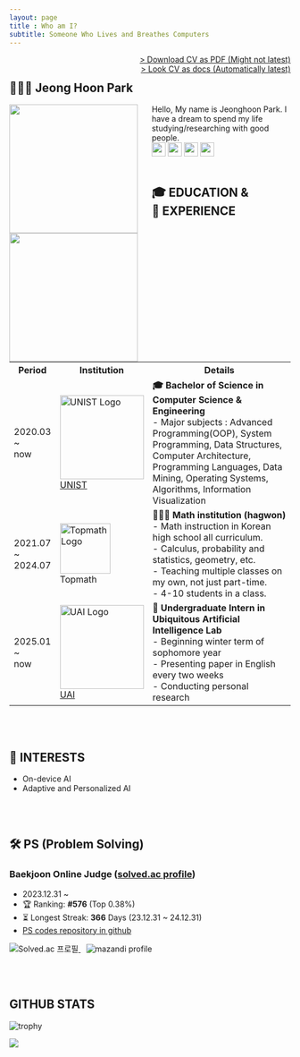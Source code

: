 ```yaml
---
layout: page
title : Who am I?
subtitle: Someone Who Lives and Breathes Computers
---
```

<span style="float: right; "><a href="{{ '/files/CV_JeonghoonPark.pdf' | relative_url }}"><span class="color_strong">> Download CV as PDF (Might not latest)</span></a> </span>  
<span style="float: right; "><a href="https://docs.google.com/document/d/1bB1oRGQLz7CdFOSeQ7TDATfNh-0aqKD9yZqbrmqVTZc/edit?usp=sharing"><span class="color_strong">> Look CV as docs (Automatically latest)</span></a> </span>

<!-- For Github -->
<!-- [![Hits](https://hits.seeyoufarm.com/api/count/incr/badge.svg?url=https%3A%2F%2Fgithub.com%2Fhoonably&count_bg=%23B5E1FF&title_bg=%2383B2FF&icon=smugmug.svg&icon_color=%23E7E7E7&title=VISIT&edge_flat=false)](https://github.com/hoonably) -->

## 🧑🏻‍💻 Jeong Hoon Park
<div class="two-images" style="text-align: left;">
  <img src="{{ '/assets/img/profile1.jpg' | relative_url }}" style="height: 230px; width: auto; display: inline-block; margin-right: 5%; object-fit: cover; float: left;">
  <img src="{{ '/assets/img/profile3.jpg' | relative_url }}" style="height: 230px; width: auto; display: inline-block; margin-right: 5%; object-fit: cover; float: left;">
</div>
Hello, My name is Jeonghoon Park.  
I have a dream to spend my life studying/researching with good people.
<div>
  <a href="https://hoonably.github.io/"><img src="https://img.shields.io/badge/-Website-EF4223?style=flat&logo=codeigniter&logoColor=white&" style="height: 25px; display: inline-block;"></a>
  <a href="https://github.com/hoonably"><img src="https://img.shields.io/badge/-Github-181717?style=flat&logo=GitHub&logoColor=white&" style="height: 25px; display: inline-block;"></a>
  <a href="https://www.linkedin.com/in/hoonably"><img src="https://img.shields.io/badge/linkedin-0A66C2?style=flat&logo=linkedin&logoColor=white&" style="height: 25px; display: inline-block;"></a>
  <a href="https://www.instagram.com/hoonably"><img src="https://img.shields.io/badge/Instagram-E4405F?style=flat&logo=instagram&logoColor=white&" style="height: 25px; display: inline-block;"></a>
</div>

<br>

## 🎓 EDUCATION & 💼&nbsp;EXPERIENCE
<table>
  <tr>
    <th>Period</th>
    <th>Institution</th>
    <th>Details</th>
  </tr>
  <tr>
    <td>2020.03<br>~<br>now</td>
    <td>
      <img src="https://github.com/user-attachments/assets/9202b661-f7a6-4d80-9b4f-10f1bc5a7654" width="150" alt="UNIST Logo"/><br>
      <a href="https://www.unist.ac.kr/" target="_blank">UNIST</a>
    </td>
    <td style="text-align: left;">  <!-- detail -->
      <b>🎓 Bachelor of Science in Computer Science & Engineering</b><br>
      - Major subjects : Advanced Programming(OOP), System Programming,	 Data Structures, Computer Architecture, Programming Languages, Data Mining, Operating Systems, Algorithms, Information Visualization
    </td>
  </tr>
  <tr>
    <td>2021.07<br>~<br>2024.07</td>
    <td>
    <img src="https://github.com/user-attachments/assets/40592a8c-56c4-442e-bf8f-15a40e25f7ed" width="90" alt="Topmath Logo"/><br>
    Topmath
    </td>
    <td style="text-align: left;">  <!-- detail -->
      <b>🧑🏻‍🏫 Math institution (hagwon)</b><br>
      - Math instruction in Korean high school all curriculum.<br>
      - Calculus, probability and statistics, geometry, etc.<br>
      - Teaching multiple classes on my own, not just part-time.<br>  
      - 4-10 students in a class.<br>
    </td>
  </tr>
  <tr>
    <td>2025.01<br>~<br>now</td>
    <td>
      <img src="https://github.com/user-attachments/assets/61a0d2c3-2b5d-4809-a8f2-e9288681715e" width="150" alt="UAI Logo"/><br>
      <a href="https://sites.google.com/view/uailab/home?authuser=0">UAI</a>
    </td>
    <td style="text-align: left;">  <!-- detail -->
      <b>🥼 Undergraduate Intern in Ubiquitous Artificial Intelligence Lab</b><br>
      - Beginning winter term of sophomore year<br>
      - Presenting paper in English every two weeks<br>
      - Conducting personal research<br>
    </td>
  </tr>
</table>
<br><br>

<!--
글자색 넣기
<p>$\huge{\rm{\color{#5ad7b7}큰글씨\ 로만체\ 초록색}}$</p>
<p>$\bf{\large{\color{#6580DD}두꺼운\ 글씨체,\ 큰글씨,\ 파란색}}$</p>
<p>$\it{\large{\color{#DD6565}이텔릭체,\ 큰글씨,\ 빨간색}}$</p>
-->

<!-- ## 🚀 PROJECTS
### **TinyLLM** - Measurement - UAI Lab <span class="about__date">2025.01</span>  
- Investigating LLMs that can run in resource-constrained environments (such as on-device) and analyzed the accuracy and inference time of each model through various evaluation sets
- <a href="https://foil-plant-837.notion.site/Jetson-Nano-181451cf7b798058b1d0dc189ab6d30d?pvs=4">Notion</a>
- <a href="https://github.com/hoonably/TinyLLM">Github Repo</a>

<br><br> -->

## 🔭 INTERESTS

- On-device AI
- Adaptive and Personalized AI

<br><br>

## 🛠 PS (Problem Solving)
### Baekjoon Online Judge (<a href="https://solved.ac/hoonably" target="_blank">solved.ac profile</a>)
  - 2023.12.31 ~ 
  - 🏆 Ranking: **#576** (Top 0.38%)
  - ⏳ Longest Streak: **366** Days (23.12.31 ~ 24.12.31)
  - <a href="https://github.com/hoonably/PS" target="_blank">PS codes repository in github</a>

  <a href="https://solved.ac/hoonably" style="margin-right: 10px;" target="_blank">
    <img src="http://mazassumnida.wtf/api/v2/generate_badge?boj=hoonably" alt="Solved.ac 프로필" style="display: inline-block;">
  </a>
  <a href="https://solved.ac/hoonably" target="_blank">
    <img src="http://mazandi.herokuapp.com/api?handle=hoonably&theme=dark" alt="mazandi profile" style="display: inline-block;">
  </a>

<!-- ### ICPC 2024 Seoul Online Preliminary Contest 
  - 2024.10.26
  - Team ‘WhereIsWoongJae’ with Hyeonseo Kim, Jaehyun Bang
  - 201st / 455 -->

<br><br>

<!--
## 🛠 SKILLS & TRIED

<b>Languages</b>
<p>
  <img src="https://img.shields.io/badge/C++-00599C?style=flat&logo=cplusplus&logoColor=white" style="display: inline-block;">
  <img src="https://img.shields.io/badge/C-A8B9CC?style=flat&logo=c&logoColor=white" style="display: inline-block;">
  <img src="https://img.shields.io/badge/Python-ECD53F?style=flat&logo=Python&logoColor=white" style="display: inline-block;">
  <img src="https://img.shields.io/badge/Java-FF7800?style=flat&logo=OpenJDK&logoColor=white" style="display: inline-block;">
  <img src="https://img.shields.io/badge/HTML-E34F26?style=flat&logo=html5&logoColor=white" style="display: inline-block;">
  <img src="https://img.shields.io/badge/Markdown-000000?style=flat&logo=markdown&logoColor=white" style="display: inline-block;">
</p>

<b>Libraries / Frameworks</b>
<p>
<img src="https://img.shields.io/badge/PyTorch-%23EE4C2C.svg?style=flat&logo=PyTorch&logoColor=white" style="display: inline-block;">
<img src="https://img.shields.io/badge/Anaconda-44A833?style=flat&logo=Anaconda&logoColor=white" style="display: inline-block;">
</p>

<b>Tools / Platforms</b>
<p>
<img src="https://img.shields.io/badge/GitHub-181717?style=flat&logo=GitHub&logoColor=white" style="display: inline-block;">
<img src="https://img.shields.io/badge/Visual Studio Code-007ACC?style=flat&logo=Visual Studio Code&logoColor=white" style="display: inline-block;">
<img src="https://img.shields.io/badge/Google Colab-F9AB00?style=flat&logo=Google Colab&logoColor=white" style="display: inline-block;">
<img src="https://img.shields.io/badge/Notion-%23000000.svg?style=flat&logo=notion&logoColor=white" style="display: inline-block;">
<img src="https://img.shields.io/badge/Docker-2496ED?style=flat&logo=Docker&logoColor=white" style="display: inline-block;">
<img src="https://img.shields.io/badge/kubernetes-%23326ce5.svg?style=flat&logo=kubernetes&logoColor=white
" style="display: inline-block;">
</p>

<b>Databases</b>
<p>
<img src="https://img.shields.io/badge/MySQL-4479A1?style=flat&logo=MySQL&logoColor=white" style="display: inline-block;">
<img src="https://img.shields.io/badge/MariaDB-003545?style=flat&logo=MariaDB&logoColor=white" style="display: inline-block;">
</p>

<b>Operating Systems</b>
<p>
<img src="https://img.shields.io/badge/mac%20os-000000?style=flat&logo=macos&logoColor=F0F0F0" style="display: inline-block;">
<img src="https://img.shields.io/badge/Ubuntu-E95420?style=flat&logo=Ubuntu&logoColor=white" style="display: inline-block;">
</p>
-->

<!--
<img src="https://img.shields.io/badge/-Spring Boot-6DB33F?style=flat&logo=SpringBoot&logoColor=white"/>
<img src="https://img.shields.io/badge/-Gradle-02303A?style=flat&logo=Gradle"/>
<img src="https://img.shields.io/badge/-Flask-000000?style=flat&logo=Flask"/> 
<img src="https://img.shields.io/badge/TensorFlow-FF6F00?style=flat&logo=TensorFlow&logoColor=white"/>
<img src="https://img.shields.io/badge/PHP-777BB4?style=flat&logo=PHP&logoColor=white"/>
<img src="https://img.shields.io/badge/Laravel-FF2D20?style=flat&logo=Laravel&logoColor=white"/>
<img src="https://img.shields.io/badge/Firebase-FFCA28?style=flat&logo=Firebase&logoColor=white"/>
<img src="https://img.shields.io/badge/Amazon AWS-232F3E?style=flat&logo=Amazon AWS&logoColor=white"/> 
<img src="https://img.shields.io/badge/NGINX-009639?style=flat&logo=NGINX&logoColor=white"/>
<br><br>
-->


## GITHUB STATS

<!-- https://github.com/ryo-ma/github-profile-trophy -->
<!-- <p align="left"> <a href="https://github.com/ryo-ma/github-profile-trophy"><img src="https://github-profile-trophy.vercel.app/?username=hoonably&theme=onedark" alt="hoonably" /></a> </p> -->

![trophy](https://github-profile-trophy.vercel.app/?username=hoonably&title=MultiLanguage,Commits,Experience,Organizations,Repositories,PullRequest,Followers&column=5)
<!-- Github에서는 &theme=onedark 사용 -->
<!-- ![trophy](https://github-profile-trophy.vercel.app/?username=hoonably&title=MultiLanguage,Commits,Experience,Organizations,Repositories,PullRequest,Followers&column=8&theme=onedark) -->

<img src="https://ghchart.rshah.org/hoonably" />
<!-- <img src="https://github-readme-stats.vercel.app/api/top-langs/?username=hoonably&layout=compact&hide=javascript,css,scss&theme=dracula&langs_count=8"/> -->